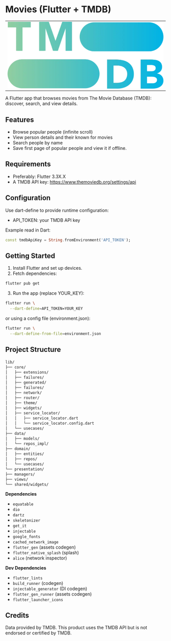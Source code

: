 # Movies (Flutter + TMDB)
<table>
  <tr>
    <td><img src="assets/core/logo.webp" alt="Logo"></td>
  </tr>
</table> 
A Flutter app that browses movies from The Movie Database (TMDB): discover, search, and view details.


## Features
- Browse popular people (infinite scroll)
- View person details and their known for movies
- Search people by name
- Save first page of popular people and view it if offline.

## Requirements
- Preferably: Flutter 3.3X.X
- A TMDB API key: https://www.themoviedb.org/settings/api

## Configuration
Use dart-define to provide runtime configuration:
- API_TOKEN: your TMDB API key

Example read in Dart:
```dart
const tmdbApiKey = String.fromEnvironment('API_TOKEN');
```

## Getting Started

1) Install Flutter and set up devices.
2) Fetch dependencies:
  ```bash
  flutter pub get
  ```
3) Run the app (replace YOUR_KEY):
  ```bash
  flutter run \
    --dart-define=API_TOKEN=YOUR_KEY 
  ```
or
using a config file (environment.json):
  ```bash
  flutter run \
    --dart-define-from-file=environment.json
  ```


## Project Structure

```
lib/ 
├── core/ 
│   ├── extensions/ 
│   ├── failures/
│   ├── generated/
│   ├── failures/
│   ├── network/
│   ├── router/
│   ├── theme/
│   ├── widgets/
│   ├── service_locator/
│   │   ├── service_locator.dart
│   │   └── service_locator.config.dart
│   └── usecases/
├── data/
│   ├── models/
│   └── repos_impl/
├── domain/
│   ├── entities/
│   ├── repos/
│   └── usecases/
└── presentation/
├── managers/     
├── views/        
└── shared/widgets/
```
**Dependencies**

- `equatable`
- `dio`
- `dartz`
- `skeletonizer`
- `get_it`
- `injectable`
- `google_fonts`
- `cached_network_image`
- `flutter_gen` (assets codegen)
- `flutter_native_splash` (splash)
- `alice` (network inspector)

**Dev Dependencies**

- `flutter_lints`
- `build_runner` (codegen)
- `injectable_generator` (DI codegen)
- `flutter_gen_runner` (assets codegen)
- `flutter_launcher_icons`

## Credits

Data provided by TMDB. This product uses the TMDB API but is not endorsed or certified by TMDB.
